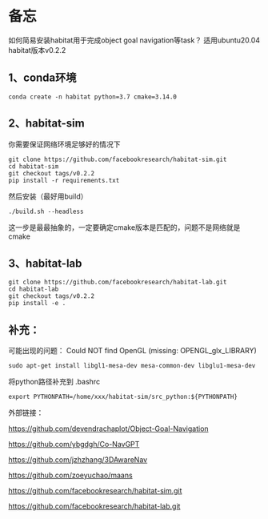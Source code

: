 <h1>备忘</h1>

如何简易安装habitat用于完成object goal navigation等task？ 
适用ubuntu20.04 habitat版本v0.2.2

<h2>1、conda环境</h2>

```
conda create -n habitat python=3.7 cmake=3.14.0
```

<h2>2、habitat-sim</h2>
你需要保证网络环境足够好的情况下

```
git clone https://github.com/facebookresearch/habitat-sim.git
cd habitat-sim
git checkout tags/v0.2.2
pip install -r requirements.txt
```
然后安装（最好用build）

```
./build.sh --headless
```
这一步是最最抽象的，一定要确定cmake版本是匹配的，问题不是网络就是cmake

<h2>3、habitat-lab</h2>

```
git clone https://github.com/facebookresearch/habitat-lab.git
cd habitat-lab
git checkout tags/v0.2.2
pip install -e .
```

<h2>补充：</h2>
可能出现的问题：
Could NOT find OpenGL (missing: OPENGL_glx_LIBRARY)

```
sudo apt-get install libgl1-mesa-dev mesa-common-dev libglu1-mesa-dev
```

将python路径补充到 .bashrc

```
export PYTHONPATH=/home/xxx/habitat-sim/src_python:${PYTHONPATH}
```

外部链接：

https://github.com/devendrachaplot/Object-Goal-Navigation

https://github.com/ybgdgh/Co-NavGPT

https://github.com/jzhzhang/3DAwareNav

https://github.com/zoeyuchao/maans

https://github.com/facebookresearch/habitat-sim.git

https://github.com/facebookresearch/habitat-lab.git




